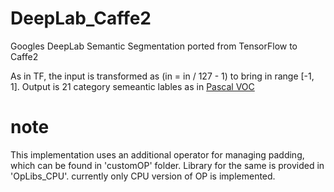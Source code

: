 # DeepLab_Caffe2
Googles DeepLab Semantic Segmentation ported from TensorFlow to Caffe2

As in TF, the input is transformed as (in = in / 127 - 1) to bring in range [-1, 1].
Output is 21 category semeantic lables as in [Pascal VOC](https://github.com/NVIDIA/DIGITS/blob/master/examples/semantic-segmentation/pascal-voc-classes.txt)

# note
This implementation uses an additional operator for managing padding, which can be found in 'customOP' folder. Library for the same is provided in 'OpLibs_CPU'.
currently only CPU version of OP is implemented.

